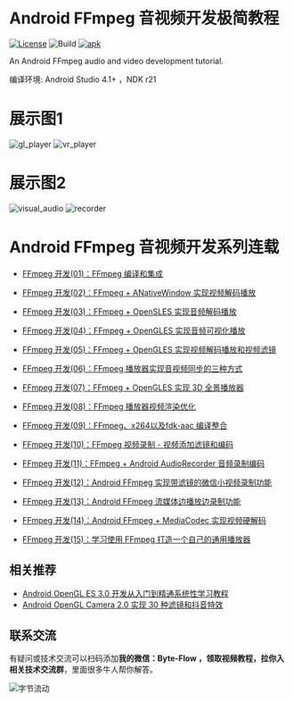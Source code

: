 # Android FFmpeg 音视频开发极简教程

[![License](https://img.shields.io/badge/License-Apache%202.0-blue.svg)](https://github.com/githubhaohao/NDK_OpenGLES_3_0/blob/master/LICENSE.txt)
![Build](https://img.shields.io/badge/build-passing-brightgreen)
[![apk](https://img.shields.io/badge/APK-download-green.svg)](https://github.com/githubhaohao/LearnFFmpeg/raw/master/doc/learnffmpeg.apk)

An Android FFmpeg audio and video development tutorial.

编译环境: Android Studio 4.1+ ，NDK r21

# 展示图1
![gl_player](https://github.com/githubhaohao/LearnFFmpeg/blob/master/doc/filter.gif?raw=true)
![vr_player](https://github.com/githubhaohao/LearnFFmpeg/blob/master/doc/vr.gif?raw=true)

# 展示图2
![visual_audio](https://github.com/githubhaohao/LearnFFmpeg/blob/master/doc/visual_audio.gif?raw=true)
![recorder](https://github.com/githubhaohao/LearnFFmpeg/blob/master/doc/recorder.gif?raw=true)

# Android FFmpeg 音视频开发系列连载

- [FFmpeg 开发(01)：FFmpeg 编译和集成](https://blog.csdn.net/Kennethdroid/article/details/106956601)

- [FFmpeg 开发(02)：FFmpeg + ANativeWindow 实现视频解码播放](https://blog.csdn.net/Kennethdroid/article/details/107103315)

- [FFmpeg 开发(03)：FFmpeg + OpenSLES 实现音频解码播放](https://blog.csdn.net/Kennethdroid/article/details/107248262)

- [FFmpeg 开发(04)：FFmpeg + OpenGLES 实现音频可视化播放](https://blog.csdn.net/Kennethdroid/article/details/107405505)

- [FFmpeg 开发(05)：FFmpeg + OpenGLES 实现视频解码播放和视频滤镜](https://blog.csdn.net/Kennethdroid/article/details/108135636)

- [FFmpeg 开发(06)：FFmpeg 播放器实现音视频同步的三种方式](https://blog.csdn.net/Kennethdroid/article/details/108308154)

- [FFmpeg 开发(07)：FFmpeg + OpenGLES 实现 3D 全景播放器](https://blog.csdn.net/Kennethdroid/article/details/108425267)

- [FFmpeg 开发(08)：FFmpeg 播放器视频渲染优化](https://blog.csdn.net/Kennethdroid/article/details/108737936)

- [FFmpeg 开发(09)：FFmpeg、x264以及fdk-aac 编译整合](https://blog.csdn.net/Kennethdroid/article/details/114239464)

- [FFmpeg 开发(10)：FFmpeg 视频录制 - 视频添加滤镜和编码](https://blog.csdn.net/Kennethdroid/article/details/114584127)

- [FFmpeg 开发(11)：FFmpeg + Android AudioRecorder 音频录制编码](https://blog.csdn.net/Kennethdroid/article/details/114818376)

- [FFmpeg 开发(12)：Android FFmpeg 实现带滤镜的微信小视频录制功能](https://blog.csdn.net/Kennethdroid/article/details/115056800)

- [FFmpeg 开发(13)：Android FFmpeg 流媒体边播放边录制功能](https://www.jianshu.com/p/0174789ba7fe)

- [FFmpeg 开发(14)：Android FFmpeg + MediaCodec 实现视频硬解码](https://juejin.cn/post/7046979325215637512)

- [FFmpeg 开发(15)：学习使用 FFmpeg 打造一个自己的通用播放器](https://juejin.cn/post/7055516420536270884)

## 相关推荐

- [Android OpenGL ES 3.0 开发从入门到精通系统性学习教程](https://github.com/githubhaohao/NDK_OpenGLES_3_0)
- [Android OpenGL Camera 2.0 实现 30 种滤镜和抖音特效](https://github.com/githubhaohao/OpenGLCamera2)

## 联系交流
有疑问或技术交流可以扫码添加**我的微信：Byte-Flow ，领取视频教程，拉你入相关技术交流群**，里面很多牛人帮你解答。

![字节流动](https://github.com/githubhaohao/NDK_OpenGLES_3_0/blob/master/doc/img/accountID.jpg)

